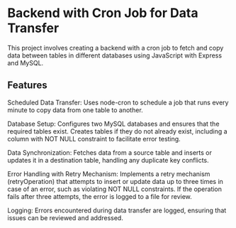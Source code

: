 # Backend with Cron Job for Data Transfer
This project involves creating a backend with a cron job to fetch and copy data between tables in different databases using JavaScript with Express and MySQL.

## Features
Scheduled Data Transfer: Uses node-cron to schedule a job that runs every minute to copy data from one table to another.

Database Setup: Configures two MySQL databases and ensures that the required tables exist. Creates tables if they do not already exist, including a column with NOT NULL constraint to facilitate error testing.

Data Synchronization: Fetches data from a source table and inserts or updates it in a destination table, handling any duplicate key conflicts.

Error Handling with Retry Mechanism: Implements a retry mechanism (retryOperation) that attempts to insert or update data up to three times in case of an error, such as violating NOT NULL constraints. If the operation fails after three attempts, the error is logged to a file for review.

Logging: Errors encountered during data transfer are logged, ensuring that issues can be reviewed and addressed.
